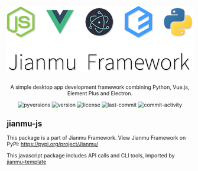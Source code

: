 <div align="center">
<br>
<img width="640" src="https://raw.githubusercontent.com/frederick-wang/jianmu/main/docs/images/jianmu-preview-without-border.png" alt="Jianmu Framework">
<br>
<br>
</div>

<p align="center" color="#262626">
A simple desktop app development framework combining Python, Vue.js, Element Plus and Electron.
</p>


<p align="center">
<img src="https://img.shields.io/pypi/pyversions/Jianmu" alt="pyversions"> <img src="https://img.shields.io/pypi/v/Jianmu" alt="version"> <img src="https://img.shields.io/pypi/l/Jianmu" alt="license"> <img src="https://img.shields.io/github/last-commit/frederick-wang/jianmu" alt="last-commit"> <img src="https://img.shields.io/github/commit-activity/m/frederick-wang/jianmu" alt="commit-activity"></img>
</p>

## jianmu-js

This package is a part of Jianmu Framework. View Jianmu Framework on PyPI: <https://pypi.org/project/Jianmu/>

This javascript package includes API calls and CLI tools, imported by [jianmu-template](https://github.com/frederick-wang/jianmu-template)
